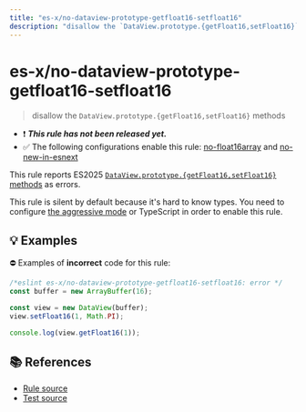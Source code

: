 ```yaml
---
title: "es-x/no-dataview-prototype-getfloat16-setfloat16"
description: "disallow the `DataView.prototype.{getFloat16,setFloat16}` methods"
---
```


# es-x/no-dataview-prototype-getfloat16-setfloat16
> disallow the `DataView.prototype.{getFloat16,setFloat16}` methods

- ❗ <badge text="This rule has not been released yet." vertical="middle" type="error"> ***This rule has not been released yet.*** </badge>
- ✅ The following configurations enable this rule: [no-float16array] and [no-new-in-esnext]

This rule reports ES2025 [`DataView.prototype.{getFloat16,setFloat16}` methods](https://github.com/tc39/proposal-float16array) as errors.

This rule is silent by default because it's hard to know types. You need to configure [the aggressive mode](../#the-aggressive-mode) or TypeScript in order to enable this rule.

## 💡 Examples

⛔ Examples of **incorrect** code for this rule:

<eslint-playground type="bad">

```js
/*eslint es-x/no-dataview-prototype-getfloat16-setfloat16: error */
const buffer = new ArrayBuffer(16);

const view = new DataView(buffer);
view.setFloat16(1, Math.PI);

console.log(view.getFloat16(1));
```

</eslint-playground>

## 📚 References

- [Rule source](https://github.com/eslint-community/eslint-plugin-es-x/blob/master/lib/rules/no-dataview-prototype-getfloat16-setfloat16.js)
- [Test source](https://github.com/eslint-community/eslint-plugin-es-x/blob/master/tests/lib/rules/no-dataview-prototype-getfloat16-setfloat16.js)

[no-float16array]: ../configs/index.md#no-float16array
[no-new-in-esnext]: ../configs/index.md#no-new-in-esnext
